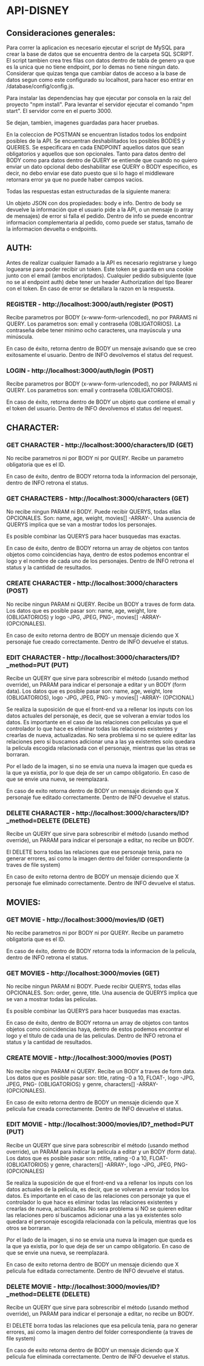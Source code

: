 # API-DISNEY

## Consideraciones generales:

Para correr la aplicacion es necesario ejecutar el script de MySQL para crear la base de datos que se encuentra dentro de la carpeta SQL SCRIPT. El script tambien crea tres filas con datos dentro de tabla de genero ya que es la unica que no tiene endpoint, por lo demas no tiene ningun dato. Considerar que quizas tenga que cambiar datos de acceso a la base de datos segun como este configurado su localhost, para hacer eso entrar en /database/config/config.js.

Para instalar las dependencias hay que ejecutar por consola en la raiz del proyecto "npm install". Para levantar el servidor ejecutar el comando "npm start". El servidor corre en el puerto 3000.

Se dejan, tambien, imagenes guardadas para hacer pruebas.

En la coleccion de POSTMAN se encuentran listados todos los endpoint posibles de la API. Se encuentran deshabilitados los posibles BODIES y QUERIES. Se especificara en cada ENDPOINT aquellos datos que sean obligatorios y aquellos que son opcionales. Tanto para datos dentro del BODY como para datos dentro de QUERY se entiende que cuando no quiero enviar un dato opcional debo deshabilitar ese QUERY o BODY especifico, es decir, no debo enviar ese dato puesto que si lo hago el middleware retornara error ya que no puede haber campos vacios.

Todas las respuestas estan estructuradas de la siguiente manera:


Un objeto JSON con dos propiedades: body e info. Dentro de body se devuelve la información que el usuario pide a la API, o un mensaje (o array de mensajes) de error si falla   el pedido. Dentro de info se puede encontrar informacion complementaria al pedido, como puede ser status, tamaño de la informacion devuelta o endpoints.


## **AUTH:**

Antes de realizar cualquier llamado a la API es necesario registrarse y luego loguearse para poder recibir un token. Este token se guarda en una cookie junto con el email (ambos encriptados). Cualquier pedido subsiguiente (que no se al endpoint auth) debe tener un header Authorization del tipo Bearer con el token. En caso de error se detallara la razon en la respuesta.

### **REGISTER - http://localhost:3000/auth/register (POST)**

Recibe parametros por BODY (x-www-form-urlencoded), no por PARAMS ni QUERY. Los parametros son: email y contraseña (OBLIGATORIOS). La contraseña debe tener minimo ocho caracteres, una mayúscula y una minúscula.

En caso de éxito, retorna dentro de BODY un mensaje avisando que se creo exitosamente el usuario. Dentro de INFO devolvemos el status del request.
  
### **LOGIN - http://localhost:3000/auth/login (POST)**

Recibe parametros por BODY (x-www-form-urlencoded), no por PARAMS ni QUERY. Los parametros son: email y contraseña (OBLIGATORIOS).

En caso de éxito, retorna dentro de BODY un objeto que contiene el email y el token del usuario. Dentro de INFO devolvemos el status del request.

## **CHARACTER**:

### **GET CHARACTER - http://localhost:3000/characters/ID (GET)**

No recibe parametros ni por BODY ni por QUERY. Recibe un parametro obligatoria que es el ID.

En caso de éxito, dentro de BODY retorna toda la informacion del personaje, dentro de INFO retrona el status.

### **GET CHARACTERS - http://localhost:3000/characters (GET)**
    
No recibe ningun PARAM ni BODY. Puede recibir QUERYS, todas ellas OPCIONALES. Son: name, age, weight, movies[] -ARRAY-. Una ausencia de QUERYS implica que se van a mostrar     todos los personajes.

Es posible combinar las QUERYS para hacer busquedas mas exactas.

En caso de éxito, dentro de BODY retorna un array de objetos con tantos objetos como coincidencias haya, dentro de estos podemos encontrar el logo y el nombre de cada uno de     los personajes. Dentro de INFO retrona el status y la cantidad de resultados.

### **CREATE CHARACTER - http://localhost:3000/characters (POST)**
  
No recibe ningun PARAM ni QUERY. Recibe un BODY a traves de form data. Los datos que es posible pasar son: name, age, weight, lore (OBLIGATORIOS) y logo -JPG, JPEG, PNG-,       movies[] -ARRAY- (OPCIONALES).

En caso de exito retorna dentro de BODY un mensaje diciendo que X personaje fue creado correctamente. Dentro de INFO devuelve el status.

### **EDIT CHARACTER - http://localhost:3000/characters/ID?_method=PUT (PUT)**
  
Recibe un QUERY que sirve para sobrescribir el método (usando method override), un PARAM para indicar el personaje a editar y un BODY (form data). Los datos que es posible       pasar son: name, age, weight, lore (OBLIGATORIOS), logo -JPG, JPEG, PNG- y movies[] -ARRAY- (OPCIONAL) 

Se realiza la suposición de que el front-end va a rellenar los inputs con los datos actuales del personaje, es decir, que se volveran a enviar todos los datos. Es importante     en el caso de las relaciones con peliculas ya que el controlador lo que hace es eliminar todas las relaciones existentes y crearlas de nueva, actualizadas. No sera problema     si no se quiere editar las relaciones pero sí buscamos adicionar una a las ya existentes solo quedara la pelicula escogida relacionada con el personaje, mientras que las         otras se borraran.

Por el lado de la imagen, si no se envia una nueva la imagen que queda es la que ya existia, por lo que deja de ser un campo obligatorio. En caso de que se envie una nueva,     se reemplazará.

En caso de exito retorna dentro de BODY un mensaje diciendo que X personaje fue editado correctamente. Dentro de INFO devuelve el status.

### **DELETE CHARACTER - http://localhost:3000/characters/ID?_method=DELETE (DELETE)**

Recibe un QUERY que sirve para sobrescribir el método (usando method override), un PARAM para indicar el personaje a editar, no recibe un BODY.

El DELETE borra todas las relaciones que ese personaje tenia, para no generar errores, asi como la imagen dentro del folder correspondiente (a traves de file system)

En caso de exito retorna dentro de BODY un mensaje diciendo que X personaje fue eliminado correctamente. Dentro de INFO devuelve el status.
  
## **MOVIES:**

### **GET MOVIE - http://localhost:3000/movies/ID (GET)**
  
No recibe parametros ni por BODY ni por QUERY. Recibe un parametro obligatoria que es el ID.

En caso de éxito, dentro de BODY retorna toda la informacion de la pelicula, dentro de INFO retrona el status.

### **GET MOVIES - http://localhost:3000/movies (GET)**
  
No recibe ningun PARAM ni BODY. Puede recibir QUERYS, todas ellas OPCIONALES. Son: order, genre, title. Una ausencia de QUERYS implica que se van a mostrar todas las             peliculas.

Es posible combinar las QUERYS para hacer busquedas mas exactas.

En caso de éxito, dentro de BODY retorna un array de objetos con tantos objetos como coincidencias haya, dentro de estos podemos encontrar el logo y el título de cada una de     las peliculas. Dentro de INFO retrona el status y la cantidad de resultados.

### **CREATE MOVIE - http://localhost:3000/movies (POST)**
  
No recibe ningun PARAM ni QUERY. Recibe un BODY a traves de form data. Los datos que es posible pasar son: title, rating -0 a 10, FLOAT-, logo -JPG, JPEG, PNG-                   (OBLIGATORIOS) y genre, characters[] -ARRAY-  (OPCIONALES).

En caso de exito retorna dentro de BODY un mensaje diciendo que X pelicula fue creada correctamente. Dentro de INFO devuelve el status.

### **EDIT MOVIE - http://localhost:3000/movies/ID?_method=PUT (PUT)**
  
Recibe un QUERY que sirve para sobrescribir el método (usando method override), un PARAM para indicar la pelicula a editar y un BODY (form data). Los datos que es posible       pasar son: ntitle, rating -0 a 10, FLOAT- (OBLIGATORIOS) y genre, characters[] -ARRAY-, logo -JPG, JPEG, PNG- (OPCIONALES)

Se realiza la suposición de que el front-end va a rellenar los inputs con los datos actuales de la pelicula, es decir, que se volveran a enviar todos los datos. Es               importante en el caso de las relaciones con personaje ya que el controlador lo que hace es eliminar todas las relaciones existentes y crearlas de nueva, actualizadas. No         sera problema si NO se quieren editar las relaciones pero sí buscamos adicionar una a las ya existentes solo quedara el personaje escogida relacionada con la pelicula,           mientras que los otros se borraran.

Por el lado de la imagen, si no se envia una nueva la imagen que queda es la que ya existia, por lo que deja de ser un campo obligatorio. En caso de que se envie una nueva,     se reemplazará.

En caso de exito retorna dentro de BODY un mensaje diciendo que X pelicula fue editada correctamente. Dentro de INFO devuelve el status.

### **DELETE MOVIE - http://localhost:3000/movies/ID?_method=DELETE (DELETE)**
  
Recibe un QUERY que sirve para sobrescribir el método (usando method override), un PARAM para indicar el personaje a editar, no recibe un BODY.

El DELETE borra todas las relaciones que esa pelicula tenia, para no generar errores, asi como la imagen dentro del folder correspondiente (a traves de file system)

En caso de exito retorna dentro de BODY un mensaje diciendo que X pelicula fue eliminada correctamente. Dentro de INFO devuelve el status.


  
  
  
